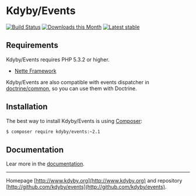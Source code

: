 Kdyby/Events
======

[![Build Status](https://travis-ci.org/Kdyby/Events.svg?branch=master)](https://travis-ci.org/Kdyby/Events)
[![Downloads this Month](https://img.shields.io/packagist/dm/Kdyby/Events.svg)](https://packagist.org/packages/Kdyby/Events)
[![Latest stable](https://img.shields.io/packagist/v/kdyby/events.svg)](https://packagist.org/packages/kdyby/events)


Requirements
------------

Kdyby/Events requires PHP 5.3.2 or higher.

- [Nette Framework](https://github.com/nette/nette)


Kdyby/Events are also compatible with events dispatcher in [doctrine/common](https://github.com/doctrine/common), so you can use them with Doctrine.


Installation
------------

The best way to install Kdyby/Events is using  [Composer](http://getcomposer.org/):

```sh
$ composer require kdyby/events:~2.1
```


Documentation
------------

Lear more in the [documentation](https://github.com/Kdyby/Events/blob/master/docs/en/index.md).


-----

Homepage [http://www.kdyby.org](http://www.kdyby.org) and repository [http://github.com/kdyby/events](http://github.com/kdyby/events).
